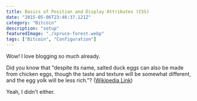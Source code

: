 ```yaml
---
title: Basics of Position and Display Attributes (CSS)
date: "2015-05-06T23:46:37.121Z"
category: "Bitcoin"
description: "setup"
featuredImage: "./spruce-forest.webp"
tags: ["Bitcoin", "Configuration"]
---
```


Wow! I love blogging so much already.

Did you know that "despite its name, salted duck eggs can also be made from
chicken eggs, though the taste and texture will be somewhat different, and the
egg yolk will be less rich."?
([Wikipedia Link](http://en.wikipedia.org/wiki/Salted_duck_egg))

Yeah, I didn't either.
